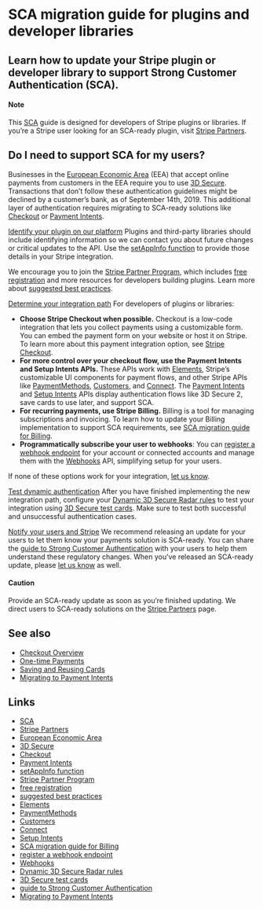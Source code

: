 # SCA migration guide for plugins and developer libraries

## Learn how to update your Stripe plugin or developer library to support Strong Customer Authentication (SCA).

#### Note

This [SCA](https://docs.stripe.com/strong-customer-authentication) guide is
designed for developers of Stripe plugins or libraries. If you’re a Stripe user
looking for an SCA-ready plugin, visit [Stripe
Partners](https://stripe.com/partners/sca-ready).

## Do I need to support SCA for my users?

Businesses in the [European Economic
Area](https://en.wikipedia.org/wiki/European_Economic_Area) (EEA) that accept
online payments from customers in the EEA require you to use [3D
Secure](https://docs.stripe.com/payments/3d-secure). Transactions that don’t
follow these authentication guidelines might be declined by a customer’s bank,
as of September 14th, 2019. This additional layer of authentication requires
migrating to SCA-ready solutions like
[Checkout](https://docs.stripe.com/payments/checkout) or [Payment
Intents](https://docs.stripe.com/payments/payment-intents).

[Identify your plugin on our
platform](https://docs.stripe.com/strong-customer-authentication/plugins#identify-plugin)
Plugins and third-party libraries should include identifying information so we
can contact you about future changes or critical updates to the API. Use the
[setAppInfo function](https://docs.stripe.com/building-plugins#setappinfo) to
provide those details in your Stripe integration.

We encourage you to join the [Stripe Partner
Program](https://stripe.com/partner-program?utm_campaign=partnerprogram&utm_source=sca-plugins-guide),
which includes [free
registration](https://stripe.com/partner-program?utm_campaign=partnerprogram&utm_source=sca-plugins-guide&utm_medium=join#stripe-partner-program)
and more resources for developers building plugins. Learn more about [suggested
best practices](https://docs.stripe.com/building-plugins).

[Determine your integration
path](https://docs.stripe.com/strong-customer-authentication/plugins#determine-integration)
For developers of plugins or libraries:

- **Choose Stripe Checkout when possible.** Checkout is a low-code integration
that lets you collect payments using a customizable form. You can embed the
payment form on your website or host it on Stripe. To learn more about this
payment integration option, see [Stripe
Checkout](https://docs.stripe.com/payments/checkout).
- **For more control over your checkout flow, use the Payment Intents and Setup
Intents APIs.** These APIs work with
[Elements](https://docs.stripe.com/payments/elements), Stripe’s customizable UI
components for payment flows, and other Stripe APIs like
[PaymentMethods](https://docs.stripe.com/api/payment_methods),
[Customers](https://docs.stripe.com/api/customers), and
[Connect](https://docs.stripe.com/connect). The [Payment
Intents](https://docs.stripe.com/payments/payment-intents) and [Setup
Intents](https://docs.stripe.com/payments/save-and-reuse) APIs display
authentication flows like 3D Secure 2, save cards to use later, and support SCA.
- **For recurring payments, use Stripe Billing.** Billing is a tool for managing
subscriptions and invoicing. To learn how to update your Billing implementation
to support SCA requirements, see [SCA migration guide for
Billing](https://docs.stripe.com/billing/migration/strong-customer-authentication).
- **Programmatically subscribe your user to webhooks**: You can [register a
webhook endpoint](https://docs.stripe.com/webhooks#register-webhook) for your
account or connected accounts and manage them with the
[Webhooks](https://docs.stripe.com/webhooks) API, simplifying setup for your
users.

If none of these options work for your integration, [let us
know](mailto:plugins+sca@stripe.com).

[Test dynamic
authentication](https://docs.stripe.com/strong-customer-authentication/plugins#test-dynamic-auth)
After you have finished implementing the new integration path, configure your
[Dynamic 3D Secure Radar
rules](https://docs.stripe.com/payments/3d-secure/authentication-flow#three-ds-radar)
to test your integration using [3D Secure test
cards](https://docs.stripe.com/payments/3d-secure/authentication-flow#three-ds-cards).
Make sure to test both successful and unsuccessful authentication cases.

[Notify your users and
Stripe](https://docs.stripe.com/strong-customer-authentication/plugins#notify-users)
We recommend releasing an update for your users to let them know your payments
solution is SCA-ready. You can share the [guide to Strong Customer
Authentication](https://stripe.com/guides/strong-customer-authentication) with
your users to help them understand these regulatory changes. When you’ve
released an SCA-ready update, please [let us
know](mailto:plugins+sca@stripe.com) as well.

#### Caution

Provide an SCA-ready update as soon as you’re finished updating. We direct users
to SCA-ready solutions on the [Stripe
Partners](https://stripe.com/partners/sca-ready) page.

## See also

- [Checkout Overview](https://docs.stripe.com/payments/checkout)
- [One-time Payments](https://docs.stripe.com/payments/payment-intents)
- [Saving and Reusing Cards](https://docs.stripe.com/payments/save-and-reuse)
- [Migrating to Payment
Intents](https://docs.stripe.com/payments/payment-intents/migration)

## Links

- [SCA](https://docs.stripe.com/strong-customer-authentication)
- [Stripe Partners](https://stripe.com/partners/sca-ready)
- [European Economic Area](https://en.wikipedia.org/wiki/European_Economic_Area)
- [3D Secure](https://docs.stripe.com/payments/3d-secure)
- [Checkout](https://docs.stripe.com/payments/checkout)
- [Payment Intents](https://docs.stripe.com/payments/payment-intents)
- [setAppInfo function](https://docs.stripe.com/building-plugins#setappinfo)
- [Stripe Partner
Program](https://stripe.com/partner-program?utm_campaign=partnerprogram&utm_source=sca-plugins-guide)
- [free
registration](https://stripe.com/partner-program?utm_campaign=partnerprogram&utm_source=sca-plugins-guide&utm_medium=join#stripe-partner-program)
- [suggested best practices](https://docs.stripe.com/building-plugins)
- [Elements](https://docs.stripe.com/payments/elements)
- [PaymentMethods](https://docs.stripe.com/api/payment_methods)
- [Customers](https://docs.stripe.com/api/customers)
- [Connect](https://docs.stripe.com/connect)
- [Setup Intents](https://docs.stripe.com/payments/save-and-reuse)
- [SCA migration guide for
Billing](https://docs.stripe.com/billing/migration/strong-customer-authentication)
- [register a webhook
endpoint](https://docs.stripe.com/webhooks#register-webhook)
- [Webhooks](https://docs.stripe.com/webhooks)
- [Dynamic 3D Secure Radar
rules](https://docs.stripe.com/payments/3d-secure/authentication-flow#three-ds-radar)
- [3D Secure test
cards](https://docs.stripe.com/payments/3d-secure/authentication-flow#three-ds-cards)
- [guide to Strong Customer
Authentication](https://stripe.com/guides/strong-customer-authentication)
- [Migrating to Payment
Intents](https://docs.stripe.com/payments/payment-intents/migration)
